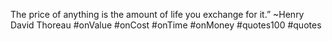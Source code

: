 The price of anything is the amount of life you exchange for it.” ~Henry David Thoreau #onValue #onCost #onTime #onMoney #quotes100 #quotes